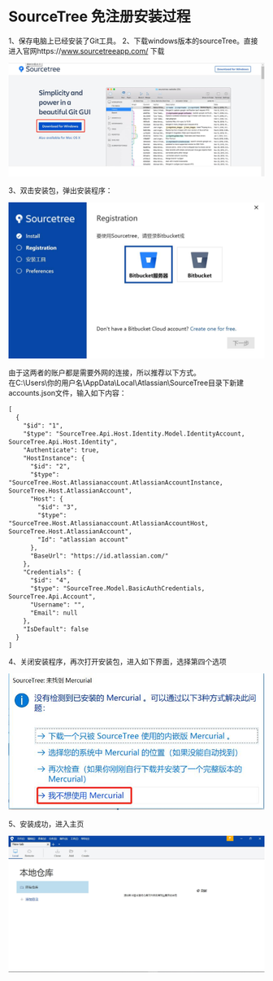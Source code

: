 

# SourceTree 免注册安装过程

1、保存电脑上已经安装了Git工具。
2、下载windows版本的sourceTree。直接进入官网https://www.sourcetreeapp.com/  下载  

![avator](./img/sourcetree-download.jpg)  
  
3、双击安装包，弹出安装程序：  

![avator](./img/source-install-1.jpg)  

由于这两者的账户都是需要外网的连接，所以推荐以下方式。  
在C:\Users\你的用户名\AppData\Local\Atlassian\SourceTree目录下新建accounts.json文件，输入如下内容：  

```
[  
  {  
    "$id": "1",  
    "$type": "SourceTree.Api.Host.Identity.Model.IdentityAccount, SourceTree.Api.Host.Identity",  
    "Authenticate": true,  
    "HostInstance": {  
      "$id": "2",  
      "$type": "SourceTree.Host.Atlassianaccount.AtlassianAccountInstance, SourceTree.Host.AtlassianAccount",  
      "Host": {  
        "$id": "3",  
        "$type": "SourceTree.Host.Atlassianaccount.AtlassianAccountHost, SourceTree.Host.AtlassianAccount",  
        "Id": "atlassian account"  
      },  
      "BaseUrl": "https://id.atlassian.com/"  
    },  
    "Credentials": {  
      "$id": "4",  
      "$type": "SourceTree.Model.BasicAuthCredentials, SourceTree.Api.Account",  
      "Username": "",  
      "Email": null  
    },  
    "IsDefault": false
  }  
]  

```


 
4、关闭安装程序，再次打开安装包，进入如下界面，选择第四个选项  

![avator](./img/source-install-2.jpg)  

5、安装成功，进入主页  

![avator](./img/source-install-3.jpg)  




